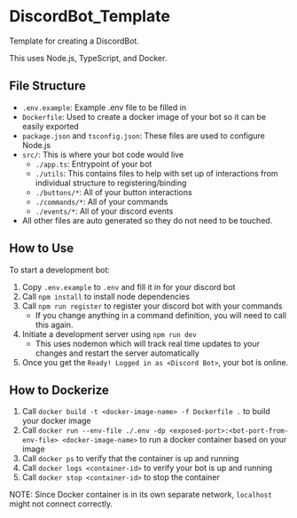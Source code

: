 # DiscordBot_Template
Template for creating a DiscordBot.

This uses Node.js, TypeScript, and Docker.

## File Structure
- `.env.example`: Example .env file to be filled in
- `Dockerfile`: Used to create a docker image of your bot so it can be easily exported
- `package.json` and `tsconfig.json`: These files are used to configure Node.js
- `src/`: This is where your bot code would live
   - `./app.ts`: Entrypoint of your bot
   - `./utils`: This contains files to help with set up of interactions from individual structure to registering/binding
   - `./buttons/*`: All of your button interactions
   - `./commands/*`: All of your commands
   - `./events/*`: All of your discord events
- All other files are auto generated so they do not need to be touched.

## How to Use
To start a development bot:
1. Copy `.env.example` to `.env` and fill it in for your discord bot
2. Call `npm install` to install node dependencies
3. Call `npm run register` to register your discord bot with your commands
   - If you change anything in a command definition, you will need to call this again.
4. Initiate a development server using `npm run dev`
   - This uses nodemon which will track real time updates to your changes and restart the server automatically
5. Once you get the `Ready! Logged in as <Discord Bot>`, your bot is online.

## How to Dockerize
1. Call `docker build -t <docker-image-name> -f Dockerfile .` to build your docker image
2. Call `docker run --env-file ./.env -dp <exposed-port>:<bot-port-from-env-file> <docker-image-name>` to run a docker container based on your image
3. Call `docker ps` to verify that the container is up and running
4. Call `docker logs <container-id>` to verify your bot is up and running
5. Call `docker stop <container-id>` to stop the container

NOTE: Since Docker container is in its own separate network, `localhost` might not connect correctly.